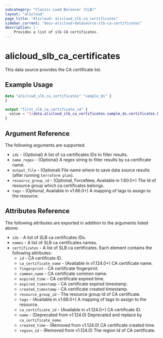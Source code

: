 ```yaml
---
subcategory: "Classic Load Balancer (CLB)"
layout: "alicloud"
page_title: "Alicloud: alicloud_slb_ca_certificates"
sidebar_current: "docs-alicloud-datasource-slb-ca-certificates"
description: |-
    Provides a list of slb CA certificates.
---
```

# alicloud\_slb_ca_certificates

This data source provides the CA certificate list.

## Example Usage

```terraform
data "alicloud_slb_ca_certificates" "sample_ds" {
}

output "first_slb_ca_certificate_id" {
  value = "${data.alicloud_slb_ca_certificates.sample_ds.certificates.0.id}"
}
```

## Argument Reference

The following arguments are supported:

* `ids` - (Optional) A list of ca certificates IDs to filter results.
* `name_regex` - (Optional) A regex string to filter results by ca certificate name.
* `output_file` - (Optional) File name where to save data source results (after running `terraform plan`).
* `resource_group_id` - (Optional, ForceNew, Available in 1.60.0+) The Id of resource group which ca certificates belongs.
* `tags` - (Optional, Available in v1.66.0+) A mapping of tags to assign to the resource.

## Attributes Reference

The following attributes are exported in addition to the arguments listed above:

* `ids` - A list of SLB ca certificates IDs.
* `names` - A list of SLB ca certificates names.
* `certificates` - A list of SLB ca certificates. Each element contains the following attributes:
  * `id` - CA certificate ID.
  * `ca_certificate_name` - (Available in v1.124.0+) CA certificate name.
  * `fingerprint` - CA certificate fingerprint.
  * `common_name` - CA certificate common name.
  * `expired_time` - CA certificate expired time.
  * `expired_timestamp` - CA certificate expired timestamp.
  * `created_timestamp` - CA certificate created timestamp.
  * `resource_group_id` - The resource group Id of CA certificate.
  * `tags` - (Available in v1.66.0+) A mapping of tags to assign to the resource.
  * `ca_certificate_id` - (Available in v1.124.0+) CA certificate ID.
  * `name` - (Deprecated from v1.124.0) Deprecated and replace by `ca_certificate_name`.
  * `created_time` - (Removed from v1.124.0) CA certificate created time.
  * `region_id` - (Removed from v1.124.0) The region Id of CA certificate.
